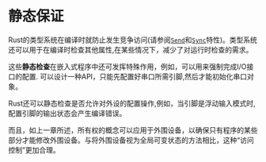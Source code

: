 # 静态保证

Rust的类型系统在编译时就防止发生竞争访问(请参阅[`Send`]和[`Sync`]特性)。类型系统还可以用于在编译时检查其他属性,在某些情况下，减少了对运行时检查的需求。

[`Send`]:https://doc.rust-lang.org/core/marker/trait.Send.html
[`Sync`]:https://doc.rust-lang.org/core/marker/trait.Sync.html

这些**静态检查**在嵌入式程序中还可发挥特殊作用，例如，可以用来强制完成I/O接口的配置. 可以设计一种API，只能先配置好串口所需引脚,然后才能初始化串口对象。

Rust还可以静态检查是否允许对外设的配置操作,例如，当引脚是浮动输入模式时,配置引脚的输出状态会产生编译错误。

而且，如上一章所述，所有权的概念可以应用于外围设备，以确保只有程序的某些部分才能修改外围设备。与将外围设备视为全局可变状态的方法相比，这种“访问控制”更加合理。